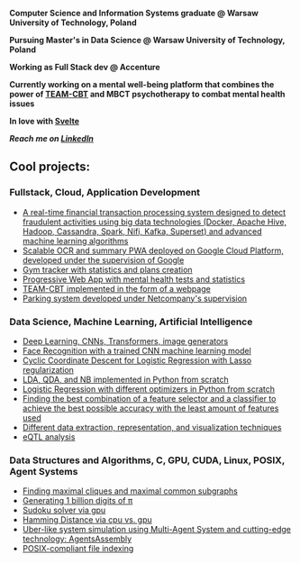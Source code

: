 

**Computer Science and Information Systems graduate @ Warsaw University of Technology, Poland**

**Pursuing Master's in Data Science @ Warsaw University of Technology, Poland**

**Working as Full Stack dev @ Accenture**

**Currently working on a mental well-being platform that combines the power of [TEAM-CBT](https://feelinggood.com/) and MBCT psychotherapy to combat mental health issues**

**In love with [Svelte](https://github.com/sveltejs/svelte)**

***Reach me on [LinkedIn](https://www.linkedin.com/in/patryk-prusak/)***


## Cool projects:

### Fullstack, Cloud, Application Development
- [A real-time financial transaction processing system designed to detect fraudulent activities using big data technologies (Docker, Apache Hive, Hadoop, Cassandra, Spark, Nifi, Kafka, Superset) and advanced machine learning algorithms](https://github.com/PrusWielki/real-time-fraud-detection)
- [Scalable OCR and summary PWA deployed on Google Cloud Platform, developed under the supervision of Google](https://github.com/PrusWielki/NotesReader)
- [Gym tracker with statistics and plans creation](https://github.com/PrusWielki/Gym-Notebook)
- [Progressive Web App with mental health tests and statistics](https://github.com/PrusWielki/BurnsTests)
- [TEAM-CBT implemented in the form of a webpage](https://github.com/PrusWielki/WEBCBT)
- [Parking system developed under Netcompany's supervision](https://github.com/pwitkiewicz/Parkly)
  
### Data Science, Machine Learning, Artificial Intelligence
- [Deep Learning, CNNs, Transformers, image generators](https://github.com/PrusWielki/Deep-Learning)
- [Face Recognition with a trained CNN machine learning model](https://github.com/PrusWielki/AgeRecognition)
- [Cyclic Coordinate Descent for Logistic Regression with Lasso regularization](https://github.com/PrusWielki/ccg-logistic-regression)
- [LDA, QDA, and NB implemented in Python from scratch](https://github.com/PrusWielki/adv-machine-learning-proj-1)
- [Logistic Regression with different optimizers in Python from scratch](https://github.com/PrusWielki/advml-proj-1)
- [Finding the best combination of a feature selector and a classifier to achieve the best possible accuracy with the least amount of features used](https://github.com/PrusWielki/advml-proj-2)
- [Different data extraction, representation, and visualization techniques](https://github.com/PrusWielki/Data-Exploration-and-Visualisation)
- [eQTL analysis](https://github.com/PrusWielki/Computational-Genomics)
  
### Data Structures and Algorithms, C, GPU, CUDA, Linux, POSIX, Agent Systems
- [Finding maximal cliques and maximal common subgraphs](https://github.com/PrusWielki/graphs-maximal-clique)
- [Generating 1 billion digits of π](https://github.com/PrusWielki/pi-generator)
- [Sudoku solver via gpu](https://github.com/PrusWielki/CUDA_Sudoku_Solver)
- [Hamming Distance via cpu vs. gpu](https://github.com/PrusWielki/CUDA_Hamming_One)
- [Uber-like system simulation using Multi-Agent System and cutting-edge technology: AgentsAssembly](https://github.com/PrusWielki/AgentsAssemblyUber)
- [POSIX-compliant file indexing](https://github.com/PrusWielki/File_Indexing)


